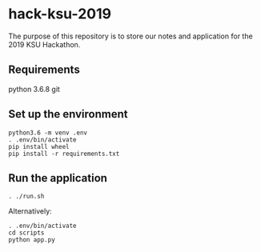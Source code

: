 # hack-ksu-2019

The purpose of this repository is to store our notes and application for the 2019 KSU Hackathon.

## Requirements
python 3.6.8
git

## Set up the environment
```
python3.6 -m venv .env
. .env/bin/activate
pip install wheel
pip install -r requirements.txt
```

## Run the application
```
. ./run.sh
```
Alternatively:
```
. .env/bin/activate
cd scripts
python app.py
```